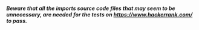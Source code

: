 ##### Beware that all the imports source code files that may seem to be unnecessary, are needed for the tests on https://www.hackerrank.com/ to pass.